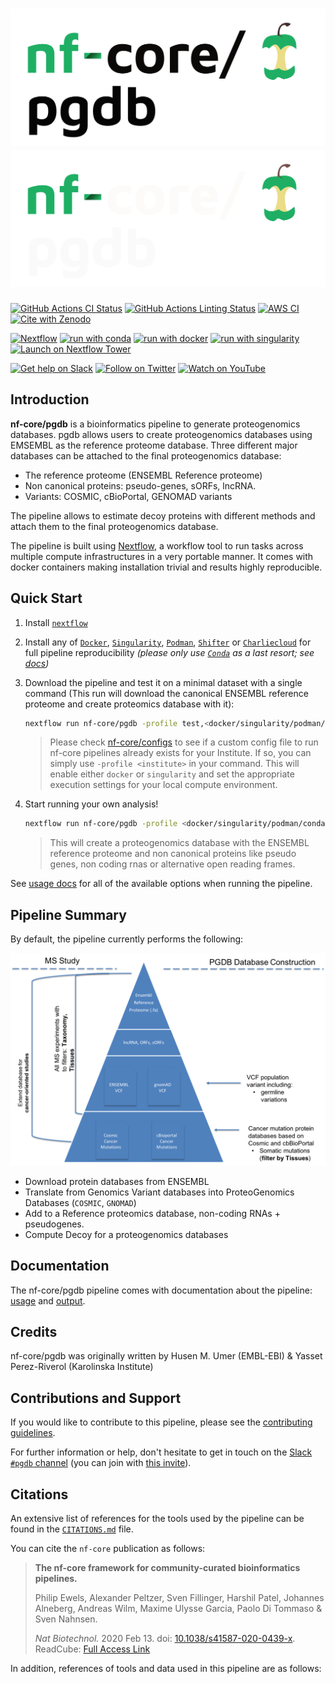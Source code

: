 # ![nf-core/pgdb](docs/images/nf-core-pgdb_logo_light.png#gh-light-mode-only) ![nf-core/pgdb](docs/images/nf-core-pgdb_logo_dark.png#gh-dark-mode-only)

[![GitHub Actions CI Status](https://github.com/nf-core/pgdb/workflows/nf-core%20CI/badge.svg)](https://github.com/nf-core/pgdb/actions?query=workflow%3A%22nf-core+CI%22)
[![GitHub Actions Linting Status](https://github.com/nf-core/pgdb/workflows/nf-core%20linting/badge.svg)](https://github.com/nf-core/pgdb/actions?query=workflow%3A%22nf-core+linting%22)
[![AWS CI](https://img.shields.io/badge/CI%20tests-full%20size-FF9900?logo=Amazon%20AWS)](https://nf-co.re/pgdb/results)
[![Cite with Zenodo](http://img.shields.io/badge/DOI-10.5281/zenodo.XXXXXXX-1073c8)](https://doi.org/10.5281/zenodo.XXXXXXX)

[![Nextflow](https://img.shields.io/badge/nextflow%20DSL2-%E2%89%A521.10.3-23aa62.svg)](https://www.nextflow.io/)
[![run with conda](http://img.shields.io/badge/run%20with-conda-3EB049?logo=anaconda)](https://docs.conda.io/en/latest/)
[![run with docker](https://img.shields.io/badge/run%20with-docker-0db7ed?logo=docker)](https://www.docker.com/)
[![run with singularity](https://img.shields.io/badge/run%20with-singularity-1d355c.svg)](https://sylabs.io/docs/)
[![Launch on Nextflow Tower](https://img.shields.io/badge/Launch%20%F0%9F%9A%80-Nextflow%20Tower-%234256e7)](https://tower.nf/launch?pipeline=https://github.com/nf-core/pgdb)

[![Get help on Slack](http://img.shields.io/badge/slack-nf--core%20%23pgdb-4A154B?logo=slack)](https://nfcore.slack.com/channels/pgdb)
[![Follow on Twitter](http://img.shields.io/badge/twitter-%40nf__core-1DA1F2?logo=twitter)](https://twitter.com/nf_core)
[![Watch on YouTube](http://img.shields.io/badge/youtube-nf--core-FF0000?logo=youtube)](https://www.youtube.com/c/nf-core)

## Introduction

**nf-core/pgdb** is a bioinformatics pipeline to generate proteogenomics databases. pgdb allows users to create proteogenomics databases using EMSEMBL as the reference proteome database. Three different major databases can be attached to the final proteogenomics database:

- The reference proteome (ENSEMBL Reference proteome)
- Non canonical proteins: pseudo-genes, sORFs, lncRNA.
- Variants: COSMIC, cBioPortal, GENOMAD variants

The pipeline allows to estimate decoy proteins with different methods and attach them to the final proteogenomics database.

The pipeline is built using [Nextflow](https://www.nextflow.io), a workflow tool to run tasks across multiple compute infrastructures in a very portable manner. It comes with docker containers making installation trivial and results highly reproducible.

## Quick Start

1. Install [`nextflow`](https://nf-co.re/usage/installation)

2. Install any of [`Docker`](https://docs.docker.com/engine/installation/), [`Singularity`](https://www.sylabs.io/guides/3.0/user-guide/), [`Podman`](https://podman.io/), [`Shifter`](https://nersc.gitlab.io/development/shifter/how-to-use/) or [`Charliecloud`](https://hpc.github.io/charliecloud/) for full pipeline reproducibility _(please only use [`Conda`](https://conda.io/miniconda.html) as a last resort; see [docs](https://nf-co.re/usage/configuration#basic-configuration-profiles))_

3. Download the pipeline and test it on a minimal dataset with a single command (This run will download the canonical ENSEMBL reference proteome and create proteomics database with it):

   ```bash
   nextflow run nf-core/pgdb -profile test,<docker/singularity/podman/shifter/charliecloud/conda/institute>
   ```

   > Please check [nf-core/configs](https://github.com/nf-core/configs#documentation) to see if a custom config file to run nf-core pipelines already exists for your Institute. If so, you can simply use `-profile <institute>` in your command. This will enable either `docker` or `singularity` and set the appropriate execution settings for your local compute environment.

4. Start running your own analysis!

   ```bash
   nextflow run nf-core/pgdb -profile <docker/singularity/podman/conda/institute> --ncrna true --pseudogenes true --altorfs true
   ```

   > This will create a proteogenomics database with the ENSEMBL reference proteome and non canonical proteins like pseudo genes, non coding rnas or alternative open reading frames.

See [usage docs](https://nf-co.re/pgdb/usage) for all of the available options when running the pipeline.

## Pipeline Summary

By default, the pipeline currently performs the following:

![ProteoGenomics Database](/docs/images/pgdb-databases.png)

- Download protein databases from ENSEMBL
- Translate from Genomics Variant databases into ProteoGenomics Databases (`COSMIC`, `GNOMAD`)
- Add to a Reference proteomics database, non-coding RNAs + pseudogenes.
- Compute Decoy for a proteogenomics databases

## Documentation

The nf-core/pgdb pipeline comes with documentation about the pipeline: [usage](https://nf-co.re/pgdb/usage) and [output](https://nf-co.re/pgdb/output).

## Credits

nf-core/pgdb was originally written by Husen M. Umer (EMBL-EBI) & Yasset Perez-Riverol (Karolinska Institute)

## Contributions and Support

If you would like to contribute to this pipeline, please see the [contributing guidelines](.github/CONTRIBUTING.md).

For further information or help, don't hesitate to get in touch on the [Slack `#pgdb` channel](https://nfcore.slack.com/channels/pgdb) (you can join with [this invite](https://nf-co.re/join/slack)).

## Citations

<!-- TODO nf-core: Add citation for pipeline after first release. Uncomment lines below and update Zenodo doi and badge at the top of this file. -->
<!-- If you use  nf-core/pgdb for your analysis, please cite it using the following doi: [10.5281/zenodo.XXXXXX](https://doi.org/10.5281/zenodo.XXXXXX) -->

<!-- TODO nf-core: Add bibliography of tools and data used in your pipeline -->

An extensive list of references for the tools used by the pipeline can be found in the [`CITATIONS.md`](CITATIONS.md) file.

You can cite the `nf-core` publication as follows:

> **The nf-core framework for community-curated bioinformatics pipelines.**
>
> Philip Ewels, Alexander Peltzer, Sven Fillinger, Harshil Patel, Johannes Alneberg, Andreas Wilm, Maxime Ulysse Garcia, Paolo Di Tommaso & Sven Nahnsen.
>
> _Nat Biotechnol._ 2020 Feb 13. doi: [10.1038/s41587-020-0439-x](https://dx.doi.org/10.1038/s41587-020-0439-x).
> ReadCube: [Full Access Link](https://rdcu.be/b1GjZ)

In addition, references of tools and data used in this pipeline are as follows:

<!-- TODO nf-core: Add bibliography of tools and data used in your pipeline -->
